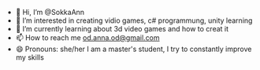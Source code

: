 - 👋 Hi, I’m @SokkaAnn
- 👀 I’m interested in creating vidio games, c# programmung, unity learning
- 🌱 I’m currently learning about 3d video games and how to creat it
- 📫 How to reach me od.anna.od@gmail.com
- 😄 Pronouns: she/her
I am a master's student, I try to constantly improve my skills

<!---
SokkaAnn/SokkaAnn is a ✨ special ✨ repository because its `README.md` (this file) appears on your GitHub profile.
You can click the Preview link to take a look at your changes.
--->

